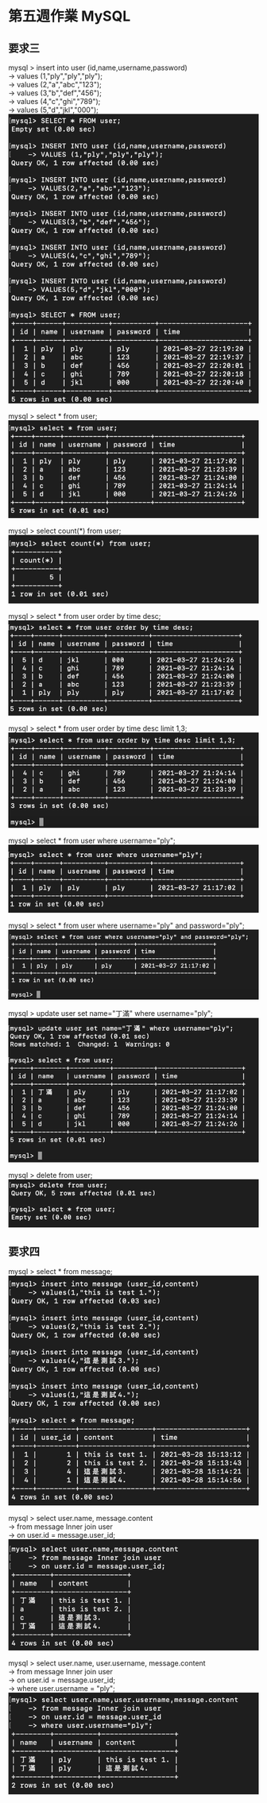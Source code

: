 # 第五週作業 MySQL

## 要求三
mysql > insert into user (id,name,username,password)
<br />  -> values (1,"ply","ply","ply");
<br />  -> values (2,"a","abc","123");
<br />  -> values (3,"b","def","456");
<br />  -> values (4,"c","ghi","789");
<br />  -> values (5,"d","jkl","000");
![image](https://github.com/amberteng407/week5_assignment_mysql/blob/main/image/Insert.png)

mysql > select * from user;
![image](https://github.com/amberteng407/week5_assignment_mysql/blob/main/image/Select%20all.png)

mysql > select count(*) from user;
![image](https://github.com/amberteng407/week5_assignment_mysql/blob/main/image/Select%2BCount.png)

mysql > select * from user order by time desc;
![image](https://github.com/amberteng407/week5_assignment_mysql/blob/main/image/Select%2BOrder%20by%20time.png)

mysql > select * from user order by time desc limit 1,3;
![image](https://github.com/amberteng407/week5_assignment_mysql/blob/main/image/Select%2BOrder%20by%20time%2BLimit.png)

mysql > select * from user where username="ply";
![image](https://github.com/amberteng407/week5_assignment_mysql/blob/main/image/Select%2BWhere%20username.png)

mysql > select * from user where username="ply" and password="ply";
![image](https://github.com/amberteng407/week5_assignment_mysql/blob/main/image/Select%2BWhere%20username%2Cpassword.png)

mysql > update user set name="丁滿" where username="ply";
![image](https://github.com/amberteng407/week5_assignment_mysql/blob/main/image/Update%20name.png)

mysql > delete from user;
![image](https://github.com/amberteng407/week5_assignment_mysql/blob/main/image/Delete%20all.png)


## 要求四
mysql > select * from message;
![image](https://github.com/amberteng407/week5_assignment_mysql/blob/main/image/Insert%20message.png)

mysql > select user.name, message.content
<br />  -> from message Inner join user
<br />  -> on user.id = message.user_id;
![image](https://github.com/amberteng407/week5_assignment_mysql/blob/main/image/Join%20name.png)

mysql > select user.name, user.username, message.content
<br />  -> from message Inner join user
<br />  -> on user.id = message.user_id;
<br />  -> where user.username = "ply";
![image](https://github.com/amberteng407/week5_assignment_mysql/blob/main/image/Join%20username.png)

